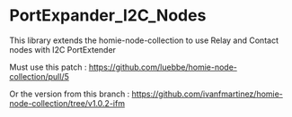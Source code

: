 # PortExpander_I2C_Nodes

This library extends the homie-node-collection to use Relay and Contact nodes with I2C PortExtender

Must use this patch : https://github.com/luebbe/homie-node-collection/pull/5

Or the version from this branch : https://github.com/ivanfmartinez/homie-node-collection/tree/v1.0.2-ifm


